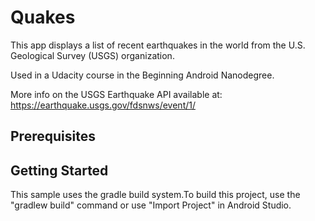 # Quakes
This app displays a list of recent earthquakes in the world from the U.S. Geological Survey (USGS) organization.

Used in a Udacity course in the Beginning Android Nanodegree.

More info on the USGS Earthquake API available at: https://earthquake.usgs.gov/fdsnws/event/1/
## Prerequisites

## Getting Started
This sample uses the gradle build system.To build this project, use the "gradlew build" command or use "Import Project" in Android Studio.
